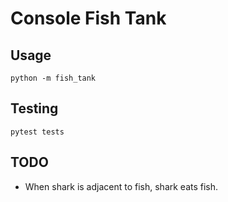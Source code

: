 # Console Fish Tank

## Usage

```shell
python -m fish_tank
```

## Testing

```shell
pytest tests
```

## TODO

- When shark is adjacent to fish, shark eats fish.
